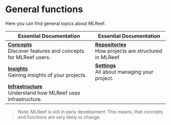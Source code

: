 # General functions

Here you can find general topics about MLReef. 

| Essential Documentation  | Essential Documentation  |
|---|---|
| [**Concepts**](0-concepts/0-README.md)<br>Discover features and concepts for MLReef users. | [**Repositories**](1-repositories/0-README.md)<br>How projects are structured in MLReef. |
| [**Insights**](2-settings/0-README.md)<br>Gaining insights of your projects.  | [**Settings**](3-settings/0-README.md)<br>All about managing your project.  |
| [**Infrastructure**](4-infrastructure/0-README.md)<br>Understand how MLReef uses infrastructure.  |  |

> Note: MLReef is still in early development. This means, that concepts and functions are very likely to change.